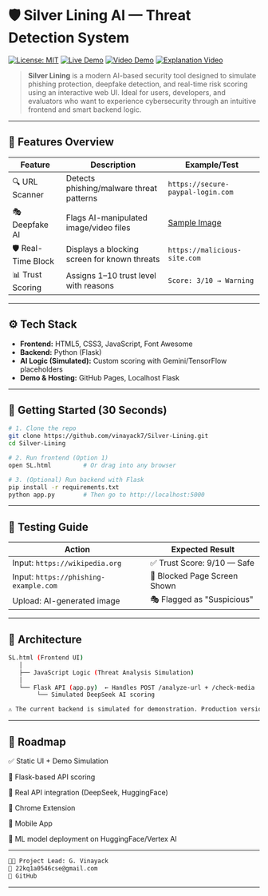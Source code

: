 # 🛡️ Silver Lining AI — Threat Detection System

[![License: MIT](https://img.shields.io/badge/License-MIT-blue.svg)](LICENSE)
[![Live Demo](https://img.shields.io/badge/Try_Online-Here-green)](https://github.com/vinayack7/Silver-Lining/blob/main/SL.html)
[![Video Demo](https://img.shields.io/badge/Video_Demo-Here-red)](https://drive.google.com/file/d/1FOLh3OPfuckIW0o2swGFXAWhN9ICngMA/view)
[![Explanation Video](https://img.shields.io/badge/Watch_Video-Here-purple)](https://drive.google.com/file/d/1SNCplL_UkRUdFjr8UqSbhFkSsRqC65uM/view?usp=drivesdk)

> **Silver Lining** is a modern AI-based security tool designed to simulate phishing protection, deepfake detection, and real-time risk scoring using an interactive web UI. Ideal for users, developers, and evaluators who want to experience cybersecurity through an intuitive frontend and smart backend logic.

---

## 🌟 Features Overview

| Feature            | Description                                | Example/Test                      |
|-------------------|--------------------------------------------|----------------------------------|
| 🔍 URL Scanner     | Detects phishing/malware threat patterns    | `https://secure-paypal-login.com` |
| 🎭 Deepfake AI     | Flags AI-manipulated image/video files      | [Sample Image](assets/test-image.jpg) |
| 🛡️ Real-Time Block | Displays a blocking screen for known threats | `https://malicious-site.com`     |
| 📊 Trust Scoring   | Assigns 1–10 trust level with reasons        | `Score: 3/10 → Warning`          |

---

## ⚙️ Tech Stack

- **Frontend:** HTML5, CSS3, JavaScript, Font Awesome  
- **Backend:** Python (Flask)  
- **AI Logic (Simulated):** Custom scoring with Gemini/TensorFlow placeholders  
- **Demo & Hosting:** GitHub Pages, Localhost Flask

---

## 🚀 Getting Started (30 Seconds)

```bash
# 1. Clone the repo
git clone https://github.com/vinayack7/Silver-Lining.git
cd Silver-Lining

# 2. Run frontend (Option 1)
open SL.html         # Or drag into any browser

# 3. (Optional) Run backend with Flask
pip install -r requirements.txt
python app.py        # Then go to http://localhost:5000
```
---

## 🧪 Testing Guide

| Action                                | Expected Result              |
| ------------------------------------- | ---------------------------- |
| Input: `https://wikipedia.org`        | ✅ Trust Score: 9/10 — Safe   |
| Input: `https://phishing-example.com` | 🚫 Blocked Page Screen Shown |
| Upload: AI-generated image            | 🎭 Flagged as "Suspicious"   |

---

## 🧠 Architecture

```bash
SL.html (Frontend UI)
   │
   ├── JavaScript Logic (Threat Analysis Simulation)
   │
   └── Flask API (app.py)  ← Handles POST /analyze-url + /check-media
        └── Simulated DeepSeek AI scoring

⚠️ The current backend is simulated for demonstration. Production version would integrate real AI models or services (e.g., VirusTotal, DeepFace, Gemini).
```
---

## 🎯 Roadmap

✅ Static UI + Demo Simulation

🧪 Flask-based API scoring

🔄 Real API integration (DeepSeek, HuggingFace)

🔌 Chrome Extension

📱 Mobile App

🧠 ML model deployment on HuggingFace/Vertex AI

---

```bash
👨‍💻 Project Lead: G. Vinayack
📧 22kq1a0546cse@gmail.com
🔗 GitHub
```
---
